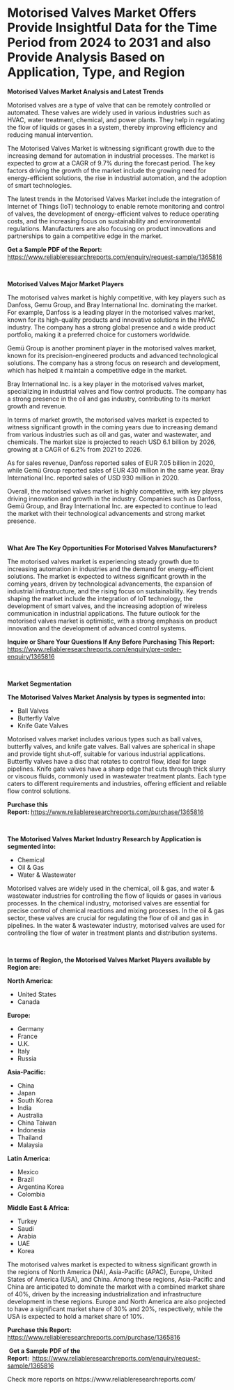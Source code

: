 <p><h1>Motorised Valves Market Offers Provide Insightful Data for the Time Period from 2024 to 2031 and also Provide Analysis Based on Application, Type, and Region</h1></p><p><strong>Motorised Valves Market Analysis and Latest Trends</strong></p>
<p><p>Motorised valves are a type of valve that can be remotely controlled or automated. These valves are widely used in various industries such as HVAC, water treatment, chemical, and power plants. They help in regulating the flow of liquids or gases in a system, thereby improving efficiency and reducing manual intervention.</p><p>The Motorised Valves Market is witnessing significant growth due to the increasing demand for automation in industrial processes. The market is expected to grow at a CAGR of 9.7% during the forecast period. The key factors driving the growth of the market include the growing need for energy-efficient solutions, the rise in industrial automation, and the adoption of smart technologies.</p><p>The latest trends in the Motorised Valves Market include the integration of Internet of Things (IoT) technology to enable remote monitoring and control of valves, the development of energy-efficient valves to reduce operating costs, and the increasing focus on sustainability and environmental regulations. Manufacturers are also focusing on product innovations and partnerships to gain a competitive edge in the market.</p></p>
<p><strong>Get a Sample PDF of the Report:&nbsp;</strong> <a href="https://www.reliableresearchreports.com/enquiry/request-sample/1365816">https://www.reliableresearchreports.com/enquiry/request-sample/1365816</a></p>
<p>&nbsp;</p>
<p><strong>Motorised Valves Major Market Players</strong></p>
<p><p>The motorised valves market is highly competitive, with key players such as Danfoss, Gemu Group, and Bray International Inc. dominating the market. For example, Danfoss is a leading player in the motorised valves market, known for its high-quality products and innovative solutions in the HVAC industry. The company has a strong global presence and a wide product portfolio, making it a preferred choice for customers worldwide.</p><p>Gemü Group is another prominent player in the motorised valves market, known for its precision-engineered products and advanced technological solutions. The company has a strong focus on research and development, which has helped it maintain a competitive edge in the market.</p><p>Bray International Inc. is a key player in the motorised valves market, specializing in industrial valves and flow control products. The company has a strong presence in the oil and gas industry, contributing to its market growth and revenue.</p><p>In terms of market growth, the motorised valves market is expected to witness significant growth in the coming years due to increasing demand from various industries such as oil and gas, water and wastewater, and chemicals. The market size is projected to reach USD 6.1 billion by 2026, growing at a CAGR of 6.2% from 2021 to 2026.</p><p>As for sales revenue, Danfoss reported sales of EUR 7.05 billion in 2020, while Gemü Group reported sales of EUR 430 million in the same year. Bray International Inc. reported sales of USD 930 million in 2020.</p><p>Overall, the motorised valves market is highly competitive, with key players driving innovation and growth in the industry. Companies such as Danfoss, Gemü Group, and Bray International Inc. are expected to continue to lead the market with their technological advancements and strong market presence.</p></p>
<p>&nbsp;</p>
<p><strong>What Are The Key Opportunities For Motorised Valves Manufacturers?</strong></p>
<p><p>The motorised valves market is experiencing steady growth due to increasing automation in industries and the demand for energy-efficient solutions. The market is expected to witness significant growth in the coming years, driven by technological advancements, the expansion of industrial infrastructure, and the rising focus on sustainability. Key trends shaping the market include the integration of IoT technology, the development of smart valves, and the increasing adoption of wireless communication in industrial applications. The future outlook for the motorised valves market is optimistic, with a strong emphasis on product innovation and the development of advanced control systems.</p></p>
<p><strong>Inquire or Share Your Questions If Any Before Purchasing This Report:</strong> <a href="https://www.reliableresearchreports.com/enquiry/pre-order-enquiry/1365816">https://www.reliableresearchreports.com/enquiry/pre-order-enquiry/1365816</a></p>
<p>&nbsp;</p>
<p><strong>Market Segmentation</strong></p>
<p><strong>The Motorised Valves Market Analysis by types is segmented into:</strong></p>
<p><ul><li>Ball Valves</li><li>Butterfly Valve</li><li>Knife Gate Valves</li></ul></p>
<p><p>Motorised valves market includes various types such as ball valves, butterfly valves, and knife gate valves. Ball valves are spherical in shape and provide tight shut-off, suitable for various industrial applications. Butterfly valves have a disc that rotates to control flow, ideal for large pipelines. Knife gate valves have a sharp edge that cuts through thick slurry or viscous fluids, commonly used in wastewater treatment plants. Each type caters to different requirements and industries, offering efficient and reliable flow control solutions.</p></p>
<p><strong>Purchase this Report:&nbsp;</strong><a href="https://www.reliableresearchreports.com/purchase/1365816">https://www.reliableresearchreports.com/purchase/1365816</a></p>
<p>&nbsp;</p>
<p><strong>The Motorised Valves Market Industry Research by Application is segmented into:</strong></p>
<p><ul><li>Chemical</li><li>Oil & Gas</li><li>Water & Wastewater</li></ul></p>
<p><p>Motorised valves are widely used in the chemical, oil & gas, and water & wastewater industries for controlling the flow of liquids or gases in various processes. In the chemical industry, motorised valves are essential for precise control of chemical reactions and mixing processes. In the oil & gas sector, these valves are crucial for regulating the flow of oil and gas in pipelines. In the water & wastewater industry, motorised valves are used for controlling the flow of water in treatment plants and distribution systems.</p></p>
<p>&nbsp;</p>
<p><strong>In terms of Region, the Motorised Valves Market Players available by Region are:</strong></p>
<p>
    <p> <strong> North America: </strong>
        <ul>
            <li>United States</li>
            <li>Canada</li>
        </ul>
        </p> 
    <p> <strong> Europe: </strong>
        <ul>
            <li>Germany</li>
            <li>France</li>
            <li>U.K.</li>
            <li>Italy</li>
            <li>Russia</li>
        </ul>
        </p> 
    <p> <strong> Asia-Pacific: </strong>
        <ul>
            <li>China</li>
            <li>Japan</li>
            <li>South Korea</li>
            <li>India</li>
            <li>Australia</li>
            <li>China Taiwan</li>
            <li>Indonesia</li>
            <li>Thailand</li>
            <li>Malaysia</li>
        </ul>
        </p> 
    <p> <strong> Latin America: </strong>
        <ul>
            <li>Mexico</li>
            <li>Brazil</li>
            <li>Argentina Korea</li>
            <li>Colombia</li>
        </ul>
        </p> 
    <p> <strong> Middle East & Africa: </strong>
        <ul>
            <li>Turkey</li>
            <li>Saudi</li>
            <li>Arabia</li>
            <li>UAE</li>
            <li>Korea</li>
        </ul>
    </p>
    </p>
<p><p>The motorised valves market is expected to witness significant growth in the regions of North America (NA), Asia-Pacific (APAC), Europe, United States of America (USA), and China. Among these regions, Asia-Pacific and China are anticipated to dominate the market with a combined market share of 40%, driven by the increasing industrialization and infrastructure development in these regions. Europe and North America are also projected to have a significant market share of 30% and 20%, respectively, while the USA is expected to hold a market share of 10%.</p></p>
<p><strong>Purchase this Report: </strong><a href="https://www.reliableresearchreports.com/purchase/1365816">https://www.reliableresearchreports.com/purchase/1365816</a></p>
<p>&nbsp;<strong>Get a Sample PDF of the Report:&nbsp;&nbsp;</strong><a href="https://www.reliableresearchreports.com/enquiry/request-sample/1365816">https://www.reliableresearchreports.com/enquiry/request-sample/1365816</a></p>
<p><strong></strong></p>
<p>Check more reports on https://www.reliableresearchreports.com/</p>